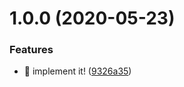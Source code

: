 # 1.0.0 (2020-05-23)


### Features

* 🎸 implement it! ([9326a35](https://github.com/suin/gatsby-rehype-replace-urls/commit/9326a35d4e40c58fd2454e869147e3f6410effdb))
